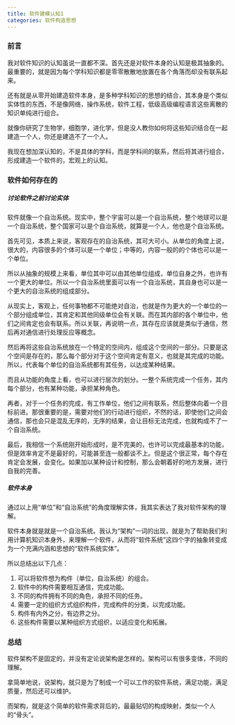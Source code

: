 ```yaml
---
title: 软件建模认知1
categories: 软件构造思想
---
```


### 前言

我对软件知识的认知虽说一直都不深。首先还是对软件本身的认知是极其抽象的。最重要的，就是因为每个学科知识都是零零散散地放置在各个角落而却没有联系起来。

还有就是从零开始建造软件本身，是多种学科知识的思想的结合，其本身是个类似实体性的东西，不是像网络，操作系统，软件工程，低级高级编程语言这些离散的知识单纯进行组合。

就像你研究了生物学，细胞学，进化学，但是没人教你如何将这些知识结合在一起建造一个人，你还是建造不了一个人。

我现在想加深认知的，不是具体的学科，而是学科间的联系，然后将其进行组合，形成建造一个软件的，宏观上的认知。

### 软件如何存在的

##### 讨论软件之前讨论实体

软件就像一个自治系统。现实中，整个宇宙可以是一个自治系统，整个地球可以是一个自治系统，整个国家可以是个自治系统，就算是一个人，他也是个自治系统。

首先可见，本质上来说，客观存在的自治系统，其可大可小。从单位的角度上说，很大的，内容很多的个体可以是一个单位；中等的，内容一般的的个体也可以是一个单位。

所以从抽象的规模上来看，单位其中可以由其他单位组成，单位自身之外，也许有一个更大的单位。所以一个自治系统里面可以有一个自治系统，其自身也可以是一个更大的自治系统的组成部分。

从现实上，客观上，任何事物都不可能绝对自治，也就是作为更大的一个单位的一个部分组成单位，其肯定和其他同级单位会有关联。而在其内部的各个单位中，他们之间肯定也会有联系。所以关联，再说明一点，其存在应该就是类似于通信，然后再对通信进行处理反应等概念。

然后再将这些自治系统放在一个特定的空间内，组成这个空间的一部分。只要是这个空间是存在的，那么每个部分对于这个空间肯定有意义，也就是其完成的功能。所以，代表每个单位的自治系统都有其任务，以达成某种结果。

而且从功能的角度上看，也可以进行层次的划分。一整个系统完成一个任务，其内每个部分，也有某种功能，承担某种角色。

再者，对于一个任务的完成，有工作单位，他们之间有联系，然后整体向着一个目标前进。那很重要的是，需要对他们的行动进行组织，不然的话，即使他们之间会通信，那也会只是混乱无序的，无序的结果，会让目标无法完成，也就构成不了一个自治系统。

最后，我相信一个系统刚开始形成时，是不完美的，也许可以完成最基本的功能，但是效率肯定不是最好的，可能甚至连一般都谈不上。但是这个很正常，每个存在肯定会发展，会变化。如果加以某种设计和控制，那么会朝着好的地方发展，进行自我的完善。

##### 软件本身

通过以上用“单位”和“自治系统”的角度理解实体，我其实表达了我对软件架构的理解。

软件本身就是就是一个自治系统。我认为“架构”一词的出现，就是为了帮助我们利用计算机知识本身外，来理解一个软件，从而将“软件系统”这四个字的抽象转变成为一个充满内涵和思想的“软件系统实体”。

所以总结出以下几点：

1. 可以将软件想为构件（单位，自治系统）的组合。
2. 软件中的构件需要相互通信，完成功能。
3. 不同的构件拥有不同的角色，承担不同的任务。
4. 需要一定的组织方式组织构件，完成构件的分类，以完成功能。
5. 构件有内外之分，有边界之分。
6. 这些构件需要以某种组织方式组织，以适应变化和拓展。

### 总结

软件架构不是固定的，并没有定论说架构是怎样的。架构可以有很多变体，不同的理解。

拿简单地说，说架构，就只是为了制成一个可以工作的软件系统，满足功能，满足质量，然后还可以维护。

而架构，就是这个简单的软件需求背后的，最最贴切的构成映射，类似一个人的“骨头”。